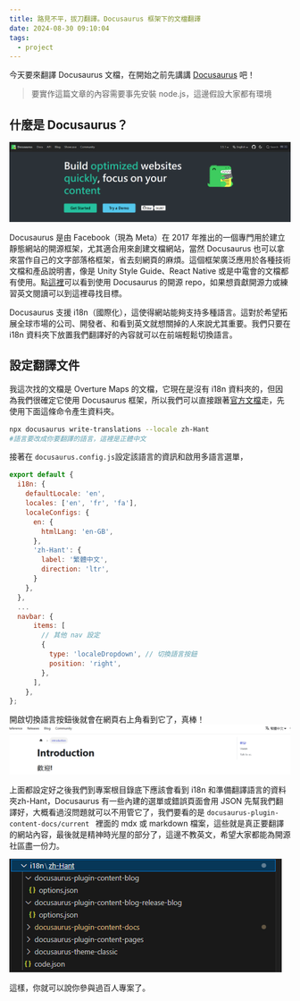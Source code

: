 ```yaml
---
title: 路見不平，拔刀翻譯。Docusaurus 框架下的文檔翻譯
date: 2024-08-30 09:10:04
tags:
  - project
---
```


今天要來翻譯 Docusaurus 文檔，在開始之前先講講 [Docusaurus](https://github.com/facebook/docusaurus) 吧！

> 要實作這篇文章的內容需要事先安裝 node.js，這邊假設大家都有環境

## 什麼是 Docusaurus？
![alt text](/images/coding/Docusaurus.png)

Docusaurus 是由 Facebook（現為 Meta）在 2017 年推出的一個專門用於建立靜態網站的開源框架，尤其適合用來創建文檔網站，當然 Docusaurus 也可以拿來當作自己的文字部落格框架，省去刻網頁的麻煩。這個框架廣泛應用於各種技術文檔和產品說明書，像是 Unity Style Guide、React Native 或是中電會的文檔都有使用。點[這裡](https://github.com/facebook/docusaurus/network/dependents)可以看到使用 Docusaurus 的開源 repo，如果想貢獻開源力或練習英文閱讀可以到這裡尋找目標。


Docusaurus 支援 i18n（國際化），這使得網站能夠支持多種語言。這對於希望拓展全球市場的公司、開發者、和看到英文就想關掉的人來說尤其重要。我們只要在 i18n 資料夾下放置我們翻譯好的內容就可以在前端輕鬆切換語言。

## 設定翻譯文件
我這次找的文檔是 Overture Maps 的文檔，它現在是沒有 i18n 資料夾的，但因為我們很確定它使用 Docusaurus 框架，所以我們可以直接跟著[官方文檔](https://docusaurus.io/docs/i18n/tutorial)走，先使用下面這條命令產生資料夾。
```bash
npx docusaurus write-translations --locale zh-Hant
#語言要改成你要翻譯的語言，這裡是正體中文
```

接著在 ```docusaurus.config.js```設定該語言的資訊和啟用多語言選單，

```js
export default {
  i18n: {
    defaultLocale: 'en',
    locales: ['en', 'fr', 'fa'],
    localeConfigs: {
      en: {
        htmlLang: 'en-GB',
      },
      'zh-Hant': {
        label: '繁體中文', 
        direction: 'ltr', 
      }
    },
  },
  ...
  navbar: {
      items: [
        // 其他 nav 設定
        {
          type: 'localeDropdown', // 切換語言按鈕
          position: 'right',
        },
      ],
    },
};
```

開啟切換語言按鈕後就會在網頁右上角看到它了，真棒！
![alt text](/images/coding/transDemo.png)


上面都設定好之後我們到專案根目錄底下應該會看到 i18n 和準備翻譯語言的資料夾zh-Hant，Docusaurus 有一些內建的選單或錯誤頁面會用 JSON 先幫我們翻譯好，大概看過沒問題就可以不用管它了，我們要看的是 ```docusaurus-plugin-content-docs/current ``` 裡面的 mdx 或 markdown 檔案，這些就是真正要翻譯的網站內容，最後就是精神時光屋的部分了，這邊不教英文，希望大家都能為開源社區盡一份力。

![alt text](/images/coding/zh-HantFloder.png)

這樣，你就可以說你參與過百人專案了。